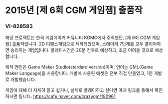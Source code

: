 # 2015년 [제 6회 CGM 게임잼] 출품작
### VI-828583
해당 프로젝트는 한국 게임메이커 커뮤니티 KGMC에서 주최했던, [제 6회 CGM 게임잼] 출품작입니다.
2D 디펜스게임으로 제작되었으며, 스테이지 7단계를 모두 클리어하면 승리하는 게임입니다.
플레이시간은 20분 전후로 예상하고, 조금 어려울 것으로 예상합니다.

제작 엔진은 Game Maker Studio(stardard version)이며, 언어는 GML(Game Maker Language)을 사용합니다.
개발에 사용된 에셋은 전부 직접 만들었고, 1인 개발로 개발했습니다.

게임에 대해 더 자세히 알고 싶거나, 실제로 플레이하고 싶다면 아래 링크를 통해서 확인하시면 됩니다.
https://cafe.naver.com/crazygm/192961

